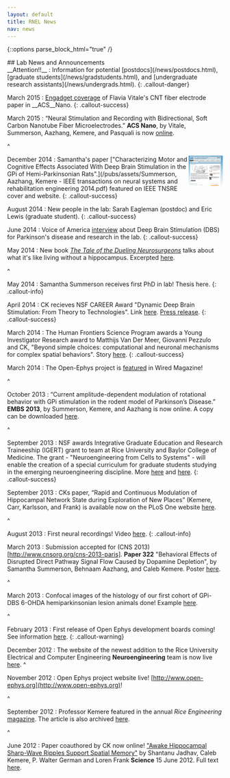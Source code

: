 ```yaml
---
layout: default
title: RNEL News
nav: news
---
```


{::options parse_block_html="true" /}

<div class="container">
## Lab News and Announcements

<div style="border:black">
__Attention!!__
:  Information for potential [postdocs](/news/postdocs.html), [graduate students](/news/gradstudents.html), and [undergraduate research assistants](/news/undergrads.html).
{: .callout-danger}

March 2015
:  [Engadget coverage](http://www.engadget.com/2015/03/27/carbon-nanotubes-parkinsons-therapy/)
of Flavia Vitale's CNT fiber electrode paper in __ACS__Nano.
{: .callout-success}

March 2015
:   “Neural Stimulation and Recording with Bidirectional, Soft Carbon Nanotube Fiber
    Microelectrodes.” __ACS Nano__, by Vitale, Summerson, Aazhang, Kemere, and Pasquali is
    now [online](http://pubs.acs.org/doi/abs/10.1021/acsnano.5b01060).
    
^

December 2014 
:  <img src="/gallery/TNSRE_Feature.png" style="width: 80px; float:right;"/> Samantha's paper ["Characterizing Motor and Cognitive Effects Associated With Deep Brain Stimulation in the GPi of Hemi-Parkinsonian Rats".](/pubs/assets/Summerson, Aazhang, Kemere - IEEE transactions on neural systems and rehabilitation engineering 2014.pdf) featured on IEEE TNSRE cover and website.
{: .callout-success}

August 2014 
:  New people in the lab: Sarah Eagleman (postdoc) and Eric Lewis (graduate student).
{: .callout-success}

June 2014 
:  Voice of America
[interview](http://m.voanews.com/a/study-electric-brain-stimulation-alleviates-some-disorders/1934057.html)
about Deep Brain Stimulation (DBS) for Parkinson's disease and
research in the lab.
{: .callout-success}

May 2014
:  New book [_The Tale of the Dueling
   Neurosurgeons_](http://www.amazon.com/The-Tale-Dueling-Neurosurgeons-Revealed/dp/0316182346) talks about what it's like living without a
   hippocampus. Excerpted
   [here](http://www.wired.com/2014/05/heres-what-happens-when-a-neurosurgeon-slurps-out-your-hippocampus/).

^

May 2014
:  Samantha Summerson receives first PhD in lab! Thesis here.
{: .callout-info}

April 2014 
:  CK recieves NSF CAREER Award "Dynamic Deep Brain Stimulation: From Theory to Technologies".
   Link [here](http://www.nsf.gov/awardsearch/showAward?AWD_ID=1351692). 
   [Press release](http://news.rice.edu/2014/05/27/rice-researcher-rebooting-deep-brain-stimulation/).
{: .callout-success}

March 2014 
:   The Human Frontiers Science Program awards a Young Investigator Research award to Matthijs
    Van Der Meer, Giovanni Pezzulo and CK, "Beyond simple choices: computational and neuronal
    mechanisms for complex spatial behaviors". Story
    [here](http://www.ece.rice.edu/Content.aspx?id=2147483814&blogid=144).
{: .callout-success}

March 2014
:   The Open-Ephys project is [featured](http://www.wired.com/2014/03/open-ephys/) in Wired Magazine!

^

October 2013
:   “Current amplitude-dependent modulation of rotational behavior with GPi stimulation in the
    rodent model of Parkinson’s Disease.” __EMBS 2013__, by Summerson, Kemere, and Aazhang is
    now online. A copy can be downloaded
    [here](/pubs/assets/Summerson-Kemere-Aazhang-Engineering-in-Medicine-and-Biology-Society-EMBC-2013-35th-Annual-International-Conference-of-the-IEEE-.pdf).

^

September 2013
:   NSF awards Integrative Graduate Education and Research Traineeship (IGERT) grant to team at
    Rice University and Baylor College of Medicine. The grant - "Neuroengineering from Cells to
    Systems" - will enable the creation of a special curriculum for graduate students studying
    in the emerging neuroengineering discipline. More
    [here](http://news.rice.edu/2013/09/05/rice-university-wins-neuroengineering-grant/) and
    [here](http://).
{: .callout-success}

September 2013
:   CKs paper, “Rapid and Continuous Modulation of Hippocampal Network State during Exploration of New
    Places” (Kemere, Carr, Karlsson, and Frank) is available now on the PLoS One website
    [here](http://www.plosone.org/article/info%3Adoi%2F10.1371%2Fjournal.pone.0073114).

^

August 2013
:   First neural recordings! Video [here](http://youtu.be/9mavCcClZwI).
{: .callout-info}

March 2013
:   Submission accepted for (CNS 2013)[http://www.cnsorg.org/cns-2013-paris]. __Paper 322__
    "Behavioral Effects of Disrupted Direct Pathway Signal Flow Caused by Dopamine Depletion",
    by Samantha Summerson, Behnaam Aazhang, and Caleb Kemere. Poster [here]().

^

March 2013
:   Confocal images of the histology of our first cohort of GPi-DBS 6-OHDA hemiparkinsonian
    lesion animals done! Example [here]().

^

February 2013
:   First release of Open Ephys development boards coming! See information
    [here](http://open-ephys.org).
{: .callout-warning}

December 2012
:   The website of the newest addition to the Rice University Electrical and Computer
    Engineering __Neuroengineering__ team is now live [here](http://www.robinsonlab.com).
^

November 2012
:   Open Ephys project website live! [http://www.open-ephys.org](http://www.open-ephys.org)!

^

September 2012
:   Professor Kemere featured in the annual _Rice Engineering_
    [magazine](http://www.scribd.com/doc/115817339/Rice-Engineering-2012). The article is also
    archived [here](/news/content/2012pgs16-17.pdf).

^


June 2012
:   Paper coauthored by CK now online! ["Awake Hippocampal Sharp-Wave Ripples Support Spatial
    Memory"](http://www.sciencemag.org/content/336/6087/1454.abstract) by Shantanu Jadhav,
    Caleb Kemere, P. Walter German and Loren Frank __Science__ 15 June 2012.  Full text [here]().
    
    
</div>
</div>
